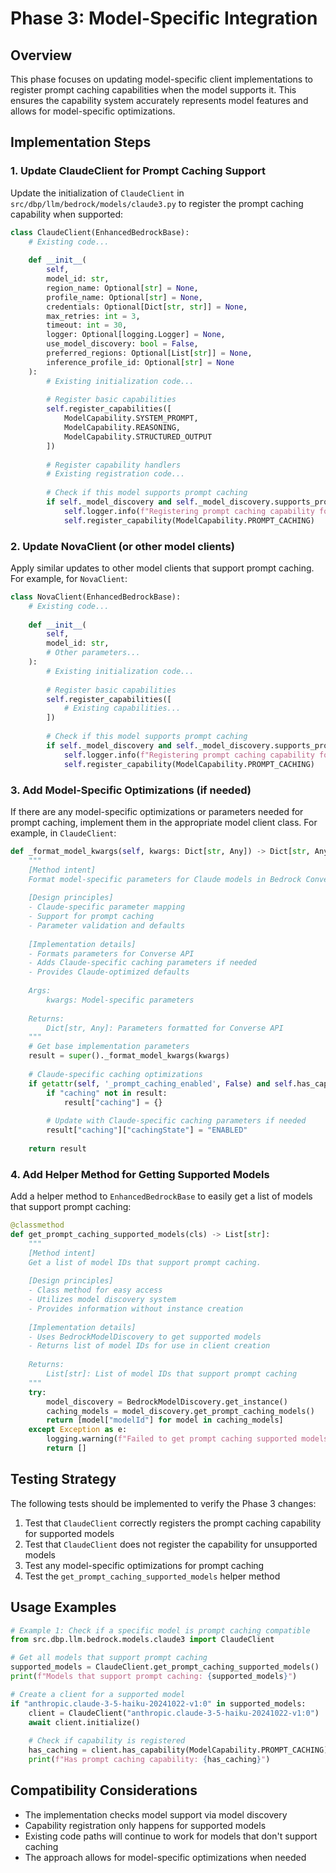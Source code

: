 # Phase 3: Model-Specific Integration

## Overview

This phase focuses on updating model-specific client implementations to register prompt caching capabilities when the model supports it. This ensures the capability system accurately represents model features and allows for model-specific optimizations.

## Implementation Steps

### 1. Update ClaudeClient for Prompt Caching Support

Update the initialization of `ClaudeClient` in `src/dbp/llm/bedrock/models/claude3.py` to register the prompt caching capability when supported:

```python
class ClaudeClient(EnhancedBedrockBase):
    # Existing code...
    
    def __init__(
        self,
        model_id: str,
        region_name: Optional[str] = None,
        profile_name: Optional[str] = None,
        credentials: Optional[Dict[str, str]] = None,
        max_retries: int = 3,
        timeout: int = 30,
        logger: Optional[logging.Logger] = None,
        use_model_discovery: bool = False,
        preferred_regions: Optional[List[str]] = None,
        inference_profile_id: Optional[str] = None
    ):
        # Existing initialization code...
        
        # Register basic capabilities
        self.register_capabilities([
            ModelCapability.SYSTEM_PROMPT,
            ModelCapability.REASONING,
            ModelCapability.STRUCTURED_OUTPUT
        ])
        
        # Register capability handlers
        # Existing registration code...
        
        # Check if this model supports prompt caching
        if self._model_discovery and self._model_discovery.supports_prompt_caching(self.model_id):
            self.logger.info(f"Registering prompt caching capability for {self.model_id}")
            self.register_capability(ModelCapability.PROMPT_CACHING)
```

### 2. Update NovaClient (or other model clients)

Apply similar updates to other model clients that support prompt caching. For example, for `NovaClient`:

```python
class NovaClient(EnhancedBedrockBase):
    # Existing code...
    
    def __init__(
        self,
        model_id: str,
        # Other parameters...
    ):
        # Existing initialization code...
        
        # Register basic capabilities
        self.register_capabilities([
            # Existing capabilities...
        ])
        
        # Check if this model supports prompt caching
        if self._model_discovery and self._model_discovery.supports_prompt_caching(self.model_id):
            self.logger.info(f"Registering prompt caching capability for {self.model_id}")
            self.register_capability(ModelCapability.PROMPT_CACHING)
```

### 3. Add Model-Specific Optimizations (if needed)

If there are any model-specific optimizations or parameters needed for prompt caching, implement them in the appropriate model client class. For example, in `ClaudeClient`:

```python
def _format_model_kwargs(self, kwargs: Dict[str, Any]) -> Dict[str, Any]:
    """
    [Method intent]
    Format model-specific parameters for Claude models in Bedrock Converse API format.
    
    [Design principles]
    - Claude-specific parameter mapping
    - Support for prompt caching
    - Parameter validation and defaults
    
    [Implementation details]
    - Formats parameters for Converse API
    - Adds Claude-specific caching parameters if needed
    - Provides Claude-optimized defaults
    
    Args:
        kwargs: Model-specific parameters
        
    Returns:
        Dict[str, Any]: Parameters formatted for Converse API
    """
    # Get base implementation parameters
    result = super()._format_model_kwargs(kwargs)
    
    # Claude-specific caching optimizations
    if getattr(self, '_prompt_caching_enabled', False) and self.has_capability(ModelCapability.PROMPT_CACHING):
        if "caching" not in result:
            result["caching"] = {}
            
        # Update with Claude-specific caching parameters if needed
        result["caching"]["cachingState"] = "ENABLED"
        
    return result
```

### 4. Add Helper Method for Getting Supported Models

Add a helper method to `EnhancedBedrockBase` to easily get a list of models that support prompt caching:

```python
@classmethod
def get_prompt_caching_supported_models(cls) -> List[str]:
    """
    [Method intent]
    Get a list of model IDs that support prompt caching.
    
    [Design principles]
    - Class method for easy access
    - Utilizes model discovery system
    - Provides information without instance creation
    
    [Implementation details]
    - Uses BedrockModelDiscovery to get supported models
    - Returns list of model IDs for use in client creation
    
    Returns:
        List[str]: List of model IDs that support prompt caching
    """
    try:
        model_discovery = BedrockModelDiscovery.get_instance()
        caching_models = model_discovery.get_prompt_caching_models()
        return [model["modelId"] for model in caching_models]
    except Exception as e:
        logging.warning(f"Failed to get prompt caching supported models: {str(e)}")
        return []
```

## Testing Strategy

The following tests should be implemented to verify the Phase 3 changes:

1. Test that `ClaudeClient` correctly registers the prompt caching capability for supported models
2. Test that `ClaudeClient` does not register the capability for unsupported models
3. Test any model-specific optimizations for prompt caching
4. Test the `get_prompt_caching_supported_models` helper method

## Usage Examples

```python
# Example 1: Check if a specific model is prompt caching compatible
from src.dbp.llm.bedrock.models.claude3 import ClaudeClient

# Get all models that support prompt caching
supported_models = ClaudeClient.get_prompt_caching_supported_models()
print(f"Models that support prompt caching: {supported_models}")

# Create a client for a supported model
if "anthropic.claude-3-5-haiku-20241022-v1:0" in supported_models:
    client = ClaudeClient("anthropic.claude-3-5-haiku-20241022-v1:0")
    await client.initialize()
    
    # Check if capability is registered
    has_caching = client.has_capability(ModelCapability.PROMPT_CACHING)
    print(f"Has prompt caching capability: {has_caching}")
```

## Compatibility Considerations

- The implementation checks model support via model discovery
- Capability registration only happens for supported models
- Existing code paths will continue to work for models that don't support caching
- The approach allows for model-specific optimizations when needed
